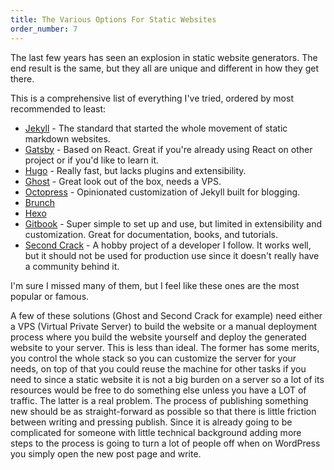 ```yaml
---
title: The Various Options For Static Websites
order_number: 7
---
```


The last few years has seen an explosion in static website generators. The end result is the same, but they all are unique and different in how they get there.

This is a comprehensive list of everything I've tried, ordered by most recommended to least:

- [Jekyll](https://jekyllrb.com/) - The standard that started the whole movement of static markdown websites.
- [Gatsby](https://www.gatsbyjs.org) - Based on React. Great if you're already using React on other project or if you'd like to learn it.
- [Hugo](https://gohugo.io/) - Really fast, but lacks plugins and extensibility.
- [Ghost](https://ghost.org/) - Great look out of the box, needs a VPS.
- [Octopress](http://octopress.org) - Opinionated customization of Jekyll built for blogging.
- [Brunch](http://brunch.io/)
- [Hexo](https://hexo.io/)
- [Gitbook](https://www.gitbook.com) - Super simple to set up and use, but limited in extensibility and customization. Great for documentation, books, and tutorials.
- [Second Crack](https://github.com/marcoarment/secondcrack) - A hobby project of a developer I follow. It works well, but it should not be used for production use since it doesn't really have a community behind it.

I'm sure I missed many of them, but I feel like these ones are the most popular or famous.

A few of these solutions (Ghost and Second Crack for example) need either a VPS (Virtual Private Server) to build the website or a manual deployment process where you build the website yourself and deploy the generated website to your server. This is less than ideal. The former has some merits, you control the whole stack so you can customize the server for your needs, on top of that you could reuse the machine for other tasks if you need to since a static website it is not a big burden on a server so a lot of its resources would be free to do something else unless you have a LOT of traffic. The latter is a real problem. The process of publishing something new should be as straight-forward as possible so that there is little friction between writing and pressing publish. Since it is already going to be complicated for someone with little technical background adding more steps to the process is going to turn a lot of people off when on WordPress you simply open the new post page and write.
